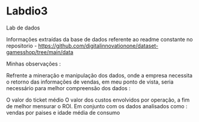 # Labdio3
Lab de dados 

Informações extraídas da base de dados referente ao readme constante no repositorio - https://github.com/digitalinnovationone/dataset-gamesshop/tree/main/data 

Minhas observações :

Refrente a mineração e manipulação dos dados, onde a empresa necessita o retorno das informações de vendas, em meu ponto de vista, seria necessário para melhor compreensão dos dados :

O valor do ticket médio
O valor dos custos envolvidos por operação, a fim de melhor mensurar o ROI.
Em conjunto com os dados analisados como : vendas por paises e idade média de consumo
